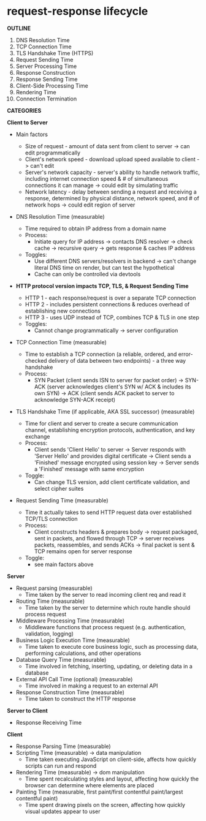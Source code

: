 # request-response lifecycle

**OUTLINE**

1. DNS Resolution Time
2. TCP Connection Time
3. TLS Handshake Time (HTTPS)
4. Request Sending Time
5. Server Processing Time
6. Response Construction
7. Response Sending Time
8. Client-Side Processing Time
9. Rendering Time
10. Connection Termination

**CATEGORIES**

**Client to Server**

- Main factors

  - Size of request - amount of data sent from client to server -> can edit programmatically
  - Client's network speed - download upload speed available to client -> can't edit
  - Server's network capacity - server's ability to handle network traffic, including internet connection speed & # of simultaneous connections it can manage -> could edit by simulating traffic
  - Network latency - delay between sending a request and receiving a response, determined by physical distance, network speed, and # of network hops -> could edit region of server

- DNS Resolution Time (measurable)
  - Time required to obtain IP address from a domain name
  - Process:
    - Initiate query for IP address -> contacts DNS resolver -> check cache -> recursive query -> gets response & caches IP address
  - Toggles:
    - Use different DNS servers/resolvers in backend -> can't change literal DNS time on render, but can test the hypothetical
    - Cache can only be controlled via devtools
- **HTTP protocol version impacts TCP, TLS, & Request Sending Time**
  - HTTP 1 - each response/request is over a separate TCP connection
  - HTTP 2 - includes persistent connections & reduces overhead of establishing new connections
  - HTTP 3 - uses UDP instead of TCP, combines TCP & TLS in one step
  - Toggles:
    - Cannot change programmatically -> server configuration
- TCP Connection Time (measurable)

  - Time to establish a TCP connection (a reliable, ordered, and error-checked delivery of data between two endpoints) - a three way handshake
  - Process:
    - SYN Packet (client sends ISN to server for packet order) -> SYN-ACK (server acknowledges client's SYN w/ ACK & includes its own SYN) -> ACK (client sends ACK packet to server to acknowledge SYN-ACK receipt)

- TLS Handshake Time (if applicable, AKA SSL successor) (measurable)
  - Time for client and server to create a secure communication channel, establishing encryption protocols, authentication, and key exchange
  - Process:
    - Client sends 'Client Hello' to server -> Server responds with 'Server Hello' and provides digital certificate -> Client sends a 'Finished' message encrypted using session key -> Server sends a 'Finished' message with same encryption
  - Toggle:
    - Can change TLS version, add client certificate validation, and select cipher suites
- Request Sending Time (measurable)
  - Time it actually takes to send HTTP request data over established TCP/TLS connection
  - Process:
    - Client constructs headers & prepares body -> request packaged, sent in packets, and flowed through TCP -> server receives packets, reassembles, and sends ACKs -> final packet is sent & TCP remains open for server response
  - Toggle:
    - see main factors above

**Server**

- Request parsing (measurable)
  - Time taken by the server to read incoming client req and read it
- Routing Time (measurable)
  - Time taken by the server to determine which route handle should process request
- Middleware Processing Time (measurable)
  - Middleware functions that process request (e.g. authentication, validation, logging)
- Business Logic Execution Time (measurable)
  - Time taken to execute core business logic, such as processing data, performing calculations, and other operations
- Database Query Time (measurable)
  - Time involved in fetching, inserting, updating, or deleting data in a database
- External API Call Time (optional) (measurable)
  - Time involved in making a request to an external API
- Response Construction Time (measurable)
  - Time taken to construct the HTTP response

**Server to Client**

- Response Receiving Time

**Client**

- Response Parsing Time (measurable)
- Scripting Time (measurable) -> data manipulation
    - Time taken executing JavaScript on client-side, affects how quickly scripts can run and respond 
- Rendering Time (measurable) -> dom manipulation
    - Time spent recalculating styles and layout, affecting how quickly the browser can determine where elements are placed
- Painting Time (measurable, first paint/first contentful paint/largest contentful paint)
    - Time spent drawing pixels on the screen, affecting how quickly visual updates appear to user
